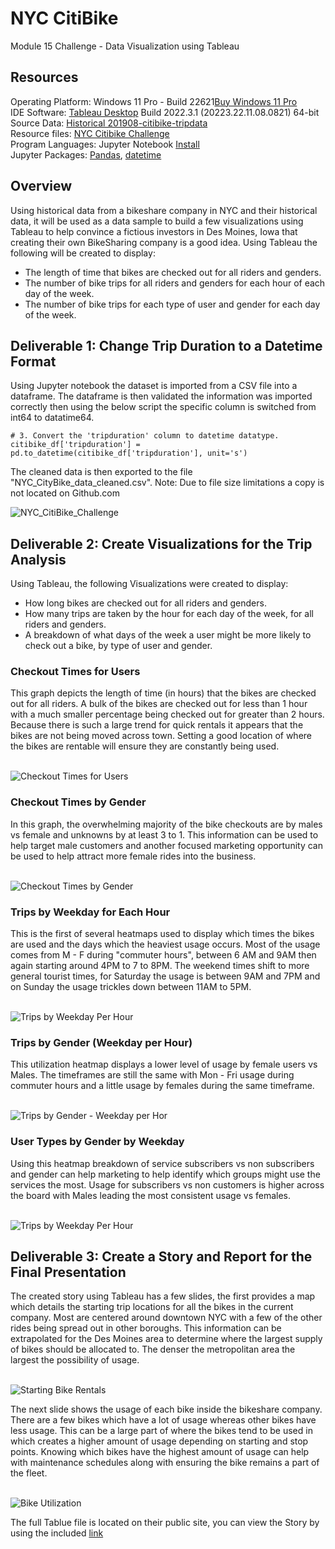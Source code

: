 # NYC CitiBike
Module 15 Challenge - Data Visualization using Tableau

## Resources
Operating Platform: Windows 11 Pro - Build 22621[Buy Windows 11 Pro](https://www.microsoft.com/en-us/d/windows-11-pro/dg7gmgf0d8h4?rtc=1)</br>
IDE Software: [Tableau Desktop](https://www.tableau.com/products/desktop/download) Build 2022.3.1 (20223.22.11.08.0821) 64-bit</br>
Source Data: [Historical 201908-citibike-tripdata](https://s3.amazonaws.com/tripdata/201908-citibike-tripdata.csv.zip)</br>
Resource files: [NYC Citibike Challenge](NYC_Citibike_Challenge.ipynb)</br>
Program Languages: Jupyter Notebook [Install](https://jupyter.org/install)</br>
Jupyter Packages: [Pandas](https://pandas.pydata.org/), [datetime](https://pandas.pydata.org/docs/user_guide/timeseries.html)

## Overview
Using historical data from a bikeshare company in NYC and their historical data, it will be used as a data sample to build a few visualizations using Tableau to help convince a fictious investors in Des Moines, Iowa  that creating their own BikeSharing company is a good idea. Using Tableau the following will be created to display: 
* The length of time that bikes are checked out for all riders and genders.
* The number of bike trips for all riders and genders for each hour of each day of the week.
* The number of bike trips for each type of user and gender for each day of the week.

## Deliverable 1: Change Trip Duration to a Datetime Format
Using Jupyter notebook the dataset is imported from a CSV file into a dataframe. The dataframe is then validated the information was imported correctly then using the below script the specific column is switched from int64 to datatime64. 
```
# 3. Convert the 'tripduration' column to datetime datatype.
citibike_df['tripduration'] = pd.to_datetime(citibike_df['tripduration'], unit='s')
```
The cleaned data is then exported to the file "NYC_CityBike_data_cleaned.csv". 
Note: Due to file size limitations a copy is not located on Github.com

![NYC_CitiBike_Challenge](/NYC_CitiBike_Challenge.ipynb)

## Deliverable 2: Create Visualizations for the Trip Analysis
Using Tableau, the following Visualizations were created to display:  
* How long bikes are checked out for all riders and genders.
* How many trips are taken by the hour for each day of the week, for all riders and genders.
* A breakdown of what days of the week a user might be more likely to check out a bike, by type of user and gender.

### Checkout Times for Users

This graph depicts the length of time (in hours) that the bikes are checked out for all riders. A bulk of the bikes are checked out for less than 1 hour with a much smaller percentage being checked out for greater than 2 hours. Because there is such a large trend for quick rentals it appears that the bikes are not being moved across town. Setting a good location of where the bikes are rentable will ensure they are constantly being used.

</br>![Checkout Times for Users](Resources/CheckoutTimesForUsers.jpg)

### Checkout Times by Gender
 
In this graph, the overwhelming majority of the bike checkouts are by males vs female and unknowns by at least 3 to 1. This information can be used to help target male customers and another focused marketing opportunity can be used to help attract more female rides into the business.

</br>![Checkout Times by Gender](Resources/CheckoutTimesByGender.jpg)

### Trips by Weekday for Each Hour

This is the first of several heatmaps used to display which times the bikes are used and the days which the heaviest usage occurs. Most of the usage comes from M - F during "commuter hours", between 6 AM and 9AM then again starting around 4PM to 7 to 8PM. The weekend times shift to more general tourist times, for Saturday the usage is between 9AM and 7PM and on Sunday the usage trickles down between 11AM to 5PM.

</br>![Trips by Weekday Per Hour](Resources/TripsByWeekdayPerHour.jpg)

### Trips by Gender (Weekday per Hour)

This utilization heatmap displays a lower level of usage by female users vs Males. The timeframes are still the same with Mon - Fri usage during commuter hours and a little usage by females during the same timeframe. 

</br>![Trips by Gender - Weekday per Hor](Resources/TripsByGenderWeekdayPerHour.jpg)

### User Types by Gender by Weekday

Using this heatmap breakdown of service subscribers vs non subscribers and gender can help marketing to help identify which groups might use the services the most. Usage for subscribers vs non customers is higher across the board with Males leading the most consistent usage vs females.

</br>![Trips by Weekday Per Hour](Resources/UserTripsByGenderByWeekday.jpg)

## Deliverable 3: Create a Story and Report for the Final Presentation

The created story using Tableau has a few slides, the first provides a map which details the starting trip locations for all the bikes in the current company. Most are centered around downtown NYC with a few of the other rides being spread out in other boroughs. This information can be extrapolated for the Des Moines area to determine where the largest supply of bikes should be allocated to. The denser the metropolitan area the largest the possibility of usage. 

</br>![Starting Bike Rentals](Resources/StoryStartingBikeRentals.jpg)

The next slide shows the usage of each bike inside the bikeshare company. There are a few bikes which have a lot of usage whereas other bikes have less usage. This can be a large part of where the bikes tend to be used in which creates a higher amount of usage depending on starting and stop points. Knowing which bikes have the highest amount of usage can help with maintenance schedules along with ensuring the bike remains a part of the fleet.

</br>![Bike Utilization](Resources/StoryBikeUtilization.jpg)

The full Tablue file is located on their public site, you can view the Story by using the included [link](https://public.tableau.com/app/profile/jason.smith2061/viz/Mod15Challenge/Story1) 
